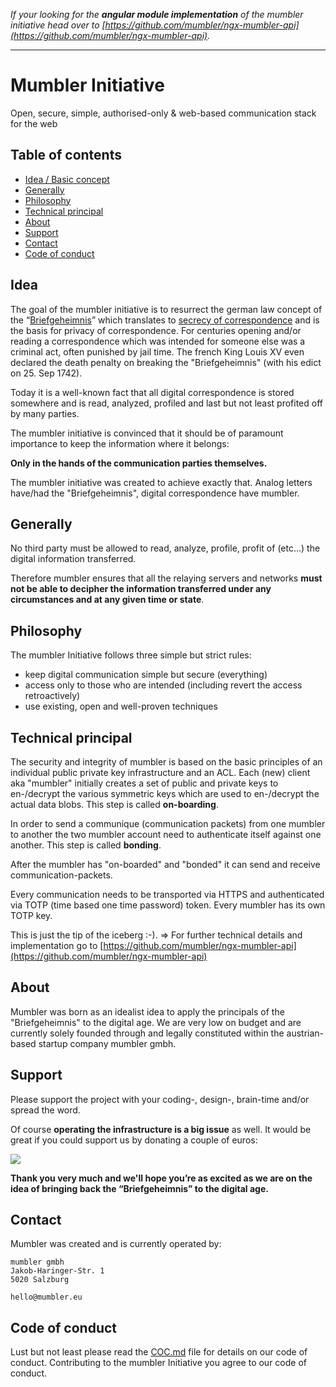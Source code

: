 _If your looking for the **angular module implementation** of the mumbler initiative head over to [https://github.com/mumbler/ngx-mumbler-api](https://github.com/mumbler/ngx-mumbler-api)._


_______



# Mumbler Initiative

Open, secure, simple, authorised-only & web-based communication stack for the web


## Table of contents

-  [Idea / Basic concept](#idea)
-  [Generally](#generally)
-  [Philosophy](#philosophy)
-  [Technical principal](#technical-principal)
-  [About](#about)
-  [Support](#support)
-  [Contact](#contact)
-  [Code of conduct](#code-of-conduct)

## Idea

The goal of the mumbler initiative is to resurrect the german law concept of the 
“[Briefgeheimnis](https://de.wikipedia.org/wiki/Briefgeheimnis)” which translates to 
[secrecy of correspondence](https://en.wikipedia.org/wiki/Secrecy_of_correspondence) and is the basis for
privacy of correspondence. For centuries opening and/or reading a correspondence which was intended for 
someone else was a criminal act, often punished by jail time. The french King Louis XV even declared the death 
penalty on breaking the "Briefgeheimnis" (with his edict on 25. Sep 1742).

Today it is a well-known fact that all digital correspondence is stored somewhere and 
is read, analyzed, profiled and last but not least profited off by many parties.

The mumbler initiative is convinced that it should be of paramount importance to keep the 
information where it belongs:
 
**Only in the hands of the communication parties themselves.**

The mumbler initiative was created to achieve exactly that. Analog letters have/had the "Briefgeheimnis", 
digital correspondence have mumbler.

## Generally

No third party must be allowed to read, analyze, profile, profit of (etc...) the digital information transferred. 

Therefore mumbler ensures that all the relaying servers and networks **must not be able to decipher the information 
transferred under any circumstances and at any given time or state**. 

## Philosophy

The mumbler Initiative follows three simple but strict rules:

*  keep digital communication simple but secure (everything)
*  access only to those who are intended (including revert the access retroactively)
*  use existing, open and well-proven techniques


## Technical principal

The security and integrity of mumbler is based on the basic principles of an individual public private key 
infrastructure and an ACL. Each (new) client aka "mumbler" initially creates a set of public and private keys to en-/decrypt 
the various symmetric keys which are used to en-/decrypt the actual data blobs. This step is called __on-boarding__.

In order to send a communique (communication packets) from one mumbler to another the two mumbler account need to authenticate itself against
one another. This step is called __bonding__.

After the mumbler has "on-boarded" and "bonded" it can send and receive communication-packets.

Every communication needs to be transported via HTTPS and authenticated via TOTP (time based one time password) token.
Every mumbler has its own TOTP key.

This is just the tip of the iceberg :-). => For further technical details and implementation go to 
[https://github.com/mumbler/ngx-mumbler-api](https://github.com/mumbler/ngx-mumbler-api)

## About

Mumbler was born as an idealist idea to apply the principals of the "Briefgeheimnis" to the digital age. 
We are very low on budget and are currently solely founded through and legally constituted 
within the austrian-based startup company mumbler gmbh.

## Support

Please support the project with your coding-, design-, brain-time and/or spread the word.

Of course **operating the infrastructure is a big issue** as well. 
It would be great if you could support us by donating a couple of euros:

[![](https://www.paypalobjects.com/en_US/i/btn/btn_donateCC_LG.gif)](https://www.paypal.com/cgi-bin/webscr?cmd=_s-xclick&hosted_button_id=EZ2DJPABLJS6J)

**Thank you very much and we'll hope you’re as excited as we are on the idea of bringing back the “Briefgeheimnis” 
to the digital age.**

## Contact

Mumbler was created and is currently operated by:

```
mumbler gmbh
Jakob-Haringer-Str. 1
5020 Salzburg

hello@mumbler.eu
```

## Code of conduct

Lust but not least please read the [COC.md](COC.md) file for details on our code of conduct. Contributing to the
mumbler Initiative you agree to our code of conduct.
